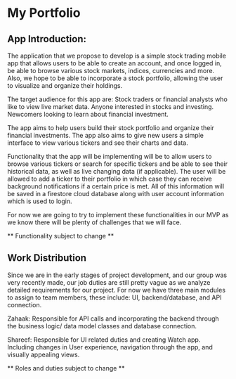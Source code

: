 #  My Portfolio 

## App Introduction:

The application that we propose to develop is a simple stock trading mobile app that allows users to be able to create an account, and once logged in, be able to browse various stock markets, indices, currencies and more. Also, we hope to be able to incorporate a stock portfolio, allowing the user to visualize and organize their holdings. 

The target audience for this app are:
Stock traders or financial analysts who like to view live market data.
Anyone interested in stocks and investing.
Newcomers looking to learn about financial investment.

The app aims to help users build their stock portfolio and organize their financial investments. The app also aims to give new users a simple interface to view various tickers and see their charts and data. 

Functionality that the app will be implementing will be to allow users to browse various tickers or search for specific tickers and be able to see their historical data, as well as live changing data (if applicable). The user will be allowed to add a ticker to their portfolio in which case they can receive background notifications if a certain price is met. All of this information will be saved in a firestore cloud database along with user account information which is used to login. 

For now we are going to try to implement these functionalities in our MVP as we know there will be plenty of challenges that we will face. 

** Functionality subject to change **


## Work Distribution

Since we are in the early stages of project development, and our group was very recently made, our job duties are still pretty vague as we analyze detailed requirements for our project. For now we have three main modules to assign to team members, these include: UI, backend/database, and API connection. 

Zahaak: Responsible for API calls and incorporating the backend through the business logic/ data model classes and database connection. 

Shareef: Responsible for UI related duties and creating Watch app. Including changes in User experience, navigation through the app, and visually appealing views. 

** Roles and duties subject to change ** 
